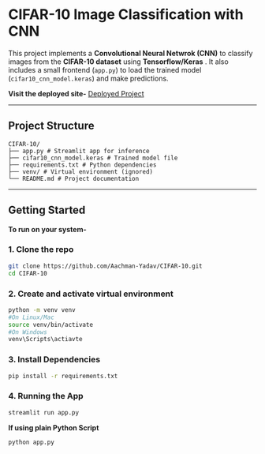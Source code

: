 # CIFAR-10 Image Classification with CNN 

This project implements a **Convolutional Neural Netwrok (CNN)** to classify images from the **CIFAR-10 dataset** using **Tensorflow/Keras** .
It also includes a small frontend (`app.py`) to load the trained model (`cifar10_cnn_model.keras`) and make predictions.

**Visit the deployed site-**
[Deployed Project](https://aachman-yadav-cifar-10-app-cefs8n.streamlit.app/)

---
## Project Structure
```
CIFAR-10/
├── app.py # Streamlit app for inference
├── cifar10_cnn_model.keras # Trained model file
├── requirements.txt # Python dependencies
├── venv/ # Virtual environment (ignored)
└── README.md # Project documentation
```

---

## Getting Started

**To run on your system-**

### 1. Clone the repo
```bash
git clone https://github.com/Aachman-Yadav/CIFAR-10.git
cd CIFAR-10
```

### 2. Create and activate virtual environment
```bash
python -m venv venv
#On Linux/Mac
source venv/bin/activate
#On Windows
venv\Scripts\actiavte
```

### 3. Install Dependencies
```bash
pip install -r requirements.txt
```

### 4. Running the App
```bash
streamlit run app.py
```
**If using plain Python Script**
```bash
python app.py
```